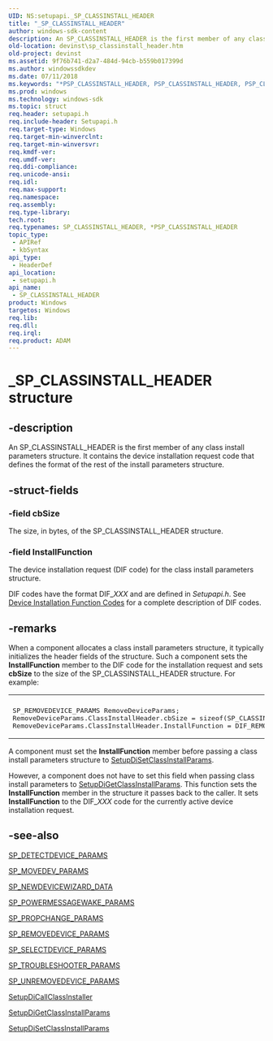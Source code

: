 ```yaml
---
UID: NS:setupapi._SP_CLASSINSTALL_HEADER
title: "_SP_CLASSINSTALL_HEADER"
author: windows-sdk-content
description: An SP_CLASSINSTALL_HEADER is the first member of any class install parameters structure. It contains the device installation request code that defines the format of the rest of the install parameters structure.
old-location: devinst\sp_classinstall_header.htm
old-project: devinst
ms.assetid: 9f76b741-d2a7-484d-94cb-b559b017399d
ms.author: windowssdkdev
ms.date: 07/11/2018
ms.keywords: "*PSP_CLASSINSTALL_HEADER, PSP_CLASSINSTALL_HEADER, PSP_CLASSINSTALL_HEADER structure pointer [Device and Driver Installation], SP_CLASSINSTALL_HEADER, SP_CLASSINSTALL_HEADER structure [Device and Driver Installation], _SP_CLASSINSTALL_HEADER, devinst.sp_classinstall_header, di-struct_96e0dbc0-fe54-4731-9ec7-0e633b521297.xml, setupapi/PSP_CLASSINSTALL_HEADER, setupapi/SP_CLASSINSTALL_HEADER"
ms.prod: windows
ms.technology: windows-sdk
ms.topic: struct
req.header: setupapi.h
req.include-header: Setupapi.h
req.target-type: Windows
req.target-min-winverclnt: 
req.target-min-winversvr: 
req.kmdf-ver: 
req.umdf-ver: 
req.ddi-compliance: 
req.unicode-ansi: 
req.idl: 
req.max-support: 
req.namespace: 
req.assembly: 
req.type-library: 
tech.root: 
req.typenames: SP_CLASSINSTALL_HEADER, *PSP_CLASSINSTALL_HEADER
topic_type:
 - APIRef
 - kbSyntax
api_type:
 - HeaderDef
api_location:
 - setupapi.h
api_name:
 - SP_CLASSINSTALL_HEADER
product: Windows
targetos: Windows
req.lib: 
req.dll: 
req.irql: 
req.product: ADAM
---
```


# _SP_CLASSINSTALL_HEADER structure


## -description


An SP_CLASSINSTALL_HEADER is the first member of any class install parameters structure. It contains the device installation request code that defines the format of the rest of the install parameters structure.


## -struct-fields




### -field cbSize

The size, in bytes, of the SP_CLASSINSTALL_HEADER structure. 


### -field InstallFunction

The device installation request (DIF code) for the class install parameters structure. 

DIF codes have the format DIF_<i>XXX</i> and are defined in <i>Setupapi.h</i>. See <a href="https://msdn.microsoft.com/library/windows/hardware/ff541307">Device Installation Function Codes</a> for a complete description of DIF codes.


## -remarks



When a component allocates a class install parameters structure, it typically initializes the header fields of the structure. Such a component sets the <b>InstallFunction</b> member to the DIF code for the installation request and sets <b>cbSize</b> to the size of the SP_CLASSINSTALL_HEADER structure. For example:

<div class="code"><span codelanguage=""><table>
<tr>
<th></th>
</tr>
<tr>
<td>
<pre>SP_REMOVEDEVICE_PARAMS RemoveDeviceParams;
RemoveDeviceParams.ClassInstallHeader.cbSize = sizeof(SP_CLASSINSTALL_HEADER);
RemoveDeviceParams.ClassInstallHeader.InstallFunction = DIF_REMOVE;</pre>
</td>
</tr>
</table></span></div>
A component must set the <b>InstallFunction</b> member before passing a class install parameters structure to <a href="https://msdn.microsoft.com/library/windows/hardware/ff552122">SetupDiSetClassInstallParams</a>. 

However, a component does not have to set this field when passing class install parameters to <a href="https://msdn.microsoft.com/library/windows/hardware/ff551083">SetupDiGetClassInstallParams</a>. This function sets the <b>InstallFunction</b> member in the structure it passes back to the caller. It sets <b>InstallFunction</b> to the DIF_<i>XXX</i> code for the currently active device installation request.




## -see-also




<a href="https://msdn.microsoft.com/library/windows/hardware/ff552341">SP_DETECTDEVICE_PARAMS</a>



<a href="https://msdn.microsoft.com/library/windows/hardware/ff553301">SP_MOVEDEV_PARAMS</a>



<a href="https://msdn.microsoft.com/library/windows/hardware/ff553305">SP_NEWDEVICEWIZARD_DATA</a>



<a href="https://msdn.microsoft.com/library/windows/hardware/ff553311">SP_POWERMESSAGEWAKE_PARAMS</a>



<a href="https://msdn.microsoft.com/library/windows/hardware/ff553315">SP_PROPCHANGE_PARAMS</a>



<a href="https://msdn.microsoft.com/library/windows/hardware/ff553323">SP_REMOVEDEVICE_PARAMS</a>



<a href="https://msdn.microsoft.com/library/windows/hardware/ff553326">SP_SELECTDEVICE_PARAMS</a>



<a href="https://msdn.microsoft.com/library/windows/hardware/ff553341">SP_TROUBLESHOOTER_PARAMS</a>



<a href="https://msdn.microsoft.com/library/windows/hardware/ff553349">SP_UNREMOVEDEVICE_PARAMS</a>



<a href="https://msdn.microsoft.com/library/windows/hardware/ff550922">SetupDiCallClassInstaller</a>



<a href="https://msdn.microsoft.com/library/windows/hardware/ff551083">SetupDiGetClassInstallParams</a>



<a href="https://msdn.microsoft.com/library/windows/hardware/ff552122">SetupDiSetClassInstallParams</a>
 

 

